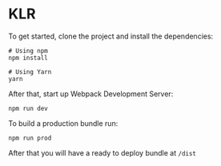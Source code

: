 # KLR

To get started, clone the project and install the dependencies:

```
# Using npm
npm install

# Using Yarn
yarn
```

After that, start up Webpack Development Server:

```
npm run dev
```

To build a production bundle run:

```
npm run prod
```

After that you will have a ready to deploy bundle at `/dist`
